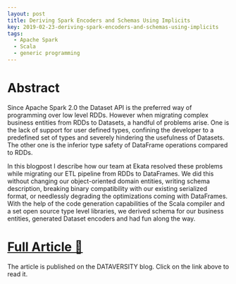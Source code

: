 ```yaml
---
layout: post
title: Deriving Spark Encoders and Schemas Using Implicits
key: 2019-02-23-deriving-spark-encoders-and-schemas-using-implicits
tags:
  - Apache Spark
  - Scala
  - generic programming
---
```


# Abstract
Since Apache Spark 2.0 the Dataset API is the preferred way of programming over low level RDDs. However when migrating complex business entities from RDDs to Datasets, a handful of problems arise. One is the lack of support for user defined types, confining the developer to a predefined set of types and severely hindering the usefulness of Datasets. The other one is the inferior type safety of DataFrame operations compared to RDDs.

In this blogpost I describe how our team at Ekata resolved these problems while migrating our ETL pipeline from RDDs to DataFrames. We did this without changing our object-oriented domain entities, writing schema description, breaking binary compatibility with our existing serialized format, or needlessly degrading the optimizations coming with DataFrames. With the help of the code generation capabilities of the Scala compiler and a set open source type level libraries, we derived schema for our business entities, generated Dataset encoders and had fun along the way.

# [Full Article 🔗](https://www.dataversity.net/case-study-deriving-spark-encoders-and-schemas-using-implicits/#)
The article is published on the DATAVERSITY blog. Click on the link above to read it.

